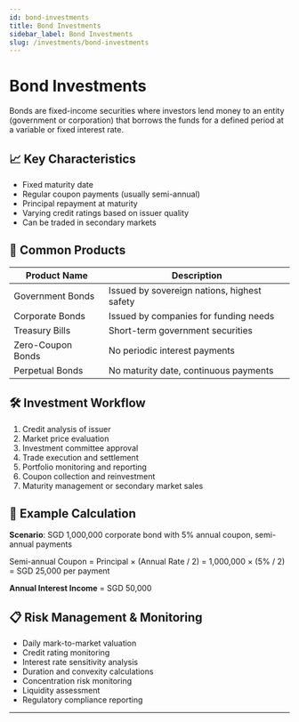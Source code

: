 ```yaml
---
id: bond-investments
title: Bond Investments
sidebar_label: Bond Investments
slug: /investments/bond-investments
---
```


# Bond Investments

Bonds are fixed-income securities where investors lend money to an entity (government or corporation) that borrows the funds for a defined period at a variable or fixed interest rate.

## 📈 Key Characteristics

- Fixed maturity date
- Regular coupon payments (usually semi-annual)
- Principal repayment at maturity
- Varying credit ratings based on issuer quality
- Can be traded in secondary markets

## 🧾 Common Products

| Product Name         | Description                               |
|---------------------|-------------------------------------------|
| Government Bonds    | Issued by sovereign nations, highest safety |
| Corporate Bonds     | Issued by companies for funding needs      |
| Treasury Bills      | Short-term government securities           |
| Zero-Coupon Bonds  | No periodic interest payments              |
| Perpetual Bonds    | No maturity date, continuous payments      |

## 🛠️ Investment Workflow

1. Credit analysis of issuer
2. Market price evaluation
3. Investment committee approval
4. Trade execution and settlement
5. Portfolio monitoring and reporting
6. Coupon collection and reinvestment
7. Maturity management or secondary market sales

## 🧮 Example Calculation

**Scenario**: SGD 1,000,000 corporate bond with 5% annual coupon, semi-annual payments

Semi-annual Coupon = Principal × (Annual Rate / 2)
= 1,000,000 × (5% / 2)
= SGD 25,000 per payment

**Annual Interest Income** = SGD 50,000

## 📋 Risk Management & Monitoring

- Daily mark-to-market valuation
- Credit rating monitoring
- Interest rate sensitivity analysis
- Duration and convexity calculations
- Concentration risk monitoring
- Liquidity assessment
- Regulatory compliance reporting

---